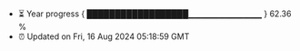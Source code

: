 - ⏳ Year progress { ██████████████████▁▁▁▁▁▁▁▁▁▁▁▁ } 62.36 %
- ⏰ Updated on Fri, 16 Aug 2024 05:18:59 GMT

